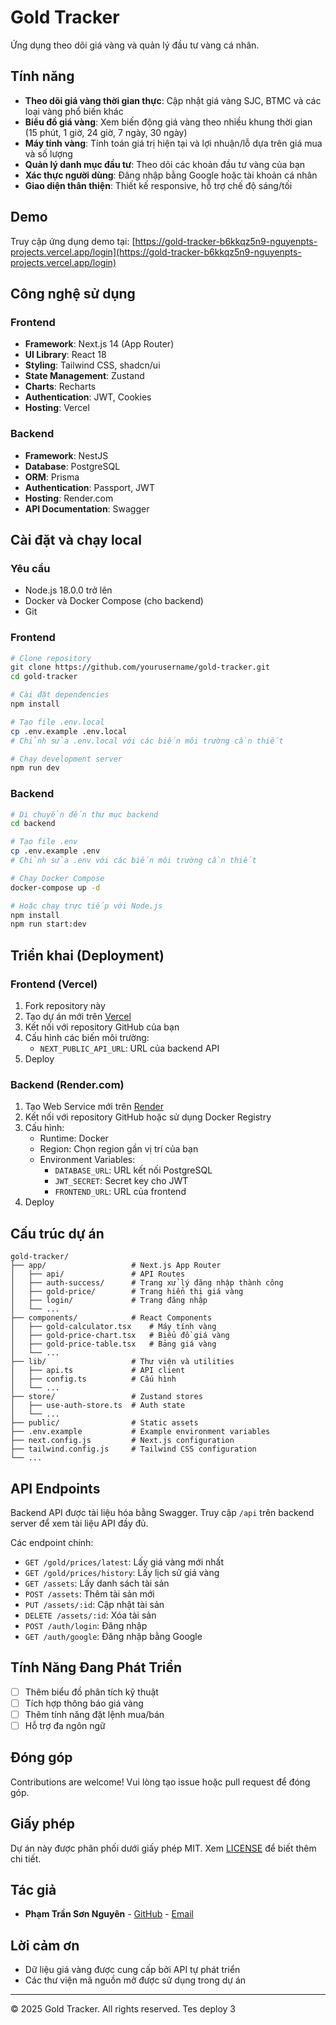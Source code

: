 # Gold Tracker

Ứng dụng theo dõi giá vàng và quản lý đầu tư vàng cá nhân.


## Tính năng

- **Theo dõi giá vàng thời gian thực**: Cập nhật giá vàng SJC, BTMC và các loại vàng phổ biến khác
- **Biểu đồ giá vàng**: Xem biến động giá vàng theo nhiều khung thời gian (15 phút, 1 giờ, 24 giờ, 7 ngày, 30 ngày)
- **Máy tính vàng**: Tính toán giá trị hiện tại và lợi nhuận/lỗ dựa trên giá mua và số lượng
- **Quản lý danh mục đầu tư**: Theo dõi các khoản đầu tư vàng của bạn
- **Xác thực người dùng**: Đăng nhập bằng Google hoặc tài khoản cá nhân
- **Giao diện thân thiện**: Thiết kế responsive, hỗ trợ chế độ sáng/tối

## Demo

Truy cập ứng dụng demo tại: [https://gold-tracker-b6kkqz5n9-nguyenpts-projects.vercel.app/login](https://gold-tracker-b6kkqz5n9-nguyenpts-projects.vercel.app/login)

## Công nghệ sử dụng

### Frontend
- **Framework**: Next.js 14 (App Router)
- **UI Library**: React 18
- **Styling**: Tailwind CSS, shadcn/ui
- **State Management**: Zustand
- **Charts**: Recharts
- **Authentication**: JWT, Cookies
- **Hosting**: Vercel

### Backend
- **Framework**: NestJS
- **Database**: PostgreSQL
- **ORM**: Prisma
- **Authentication**: Passport, JWT
- **Hosting**: Render.com
- **API Documentation**: Swagger

## Cài đặt và chạy local

### Yêu cầu
- Node.js 18.0.0 trở lên
- Docker và Docker Compose (cho backend)
- Git

### Frontend
```bash
# Clone repository
git clone https://github.com/yourusername/gold-tracker.git
cd gold-tracker

# Cài đặt dependencies
npm install

# Tạo file .env.local
cp .env.example .env.local
# Chỉnh sửa .env.local với các biến môi trường cần thiết

# Chạy development server
npm run dev
```

### Backend
```bash
# Di chuyển đến thư mục backend
cd backend

# Tạo file .env
cp .env.example .env
# Chỉnh sửa .env với các biến môi trường cần thiết

# Chạy Docker Compose
docker-compose up -d

# Hoặc chạy trực tiếp với Node.js
npm install
npm run start:dev
```

## Triển khai (Deployment)

### Frontend (Vercel)
1. Fork repository này
2. Tạo dự án mới trên [Vercel](https://vercel.com)
3. Kết nối với repository GitHub của bạn
4. Cấu hình các biến môi trường:
   - `NEXT_PUBLIC_API_URL`: URL của backend API
5. Deploy

### Backend (Render.com)
1. Tạo Web Service mới trên [Render](https://render.com)
2. Kết nối với repository GitHub hoặc sử dụng Docker Registry
3. Cấu hình:
   - Runtime: Docker
   - Region: Chọn region gần vị trí của bạn
   - Environment Variables:
     - `DATABASE_URL`: URL kết nối PostgreSQL
     - `JWT_SECRET`: Secret key cho JWT
     - `FRONTEND_URL`: URL của frontend
4. Deploy

## Cấu trúc dự án

```
gold-tracker/
├── app/                   # Next.js App Router
│   ├── api/               # API Routes
│   ├── auth-success/      # Trang xử lý đăng nhập thành công
│   ├── gold-price/        # Trang hiển thị giá vàng
│   ├── login/             # Trang đăng nhập
│   └── ...
├── components/            # React Components
│   ├── gold-calculator.tsx    # Máy tính vàng
│   ├── gold-price-chart.tsx   # Biểu đồ giá vàng
│   ├── gold-price-table.tsx   # Bảng giá vàng
│   └── ...
├── lib/                   # Thư viện và utilities
│   ├── api.ts             # API client
│   ├── config.ts          # Cấu hình
│   └── ...
├── store/                 # Zustand stores
│   ├── use-auth-store.ts  # Auth state
│   └── ...
├── public/                # Static assets
├── .env.example           # Example environment variables
├── next.config.js         # Next.js configuration
├── tailwind.config.js     # Tailwind CSS configuration
└── ...
```

## API Endpoints

Backend API được tài liệu hóa bằng Swagger. Truy cập `/api` trên backend server để xem tài liệu API đầy đủ.

Các endpoint chính:
- `GET /gold/prices/latest`: Lấy giá vàng mới nhất
- `GET /gold/prices/history`: Lấy lịch sử giá vàng
- `GET /assets`: Lấy danh sách tài sản
- `POST /assets`: Thêm tài sản mới
- `PUT /assets/:id`: Cập nhật tài sản
- `DELETE /assets/:id`: Xóa tài sản
- `POST /auth/login`: Đăng nhập
- `GET /auth/google`: Đăng nhập bằng Google

## Tính Năng Đang Phát Triển

- [ ] Thêm biểu đồ phân tích kỹ thuật
- [ ] Tích hợp thông báo giá vàng
- [ ] Thêm tính năng đặt lệnh mua/bán
- [ ] Hỗ trợ đa ngôn ngữ

## Đóng góp

Contributions are welcome! Vui lòng tạo issue hoặc pull request để đóng góp.

## Giấy phép

Dự án này được phân phối dưới giấy phép MIT. Xem [LICENSE](LICENSE) để biết thêm chi tiết.

## Tác giả

- **Phạm Trần Sơn Nguyên** - [GitHub](https://github.com/nguyenpts) - [Email](mailto:nguyenpts@gmail.com)

## Lời cảm ơn

- Dữ liệu giá vàng được cung cấp bởi API tự phát triển
- Các thư viện mã nguồn mở được sử dụng trong dự án

---

© 2025 Gold Tracker. All rights reserved. 
Tes deploy 3